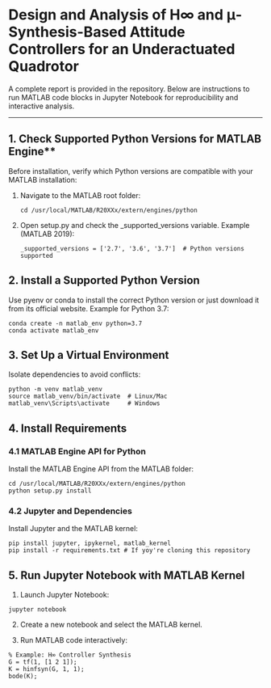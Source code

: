 # Design and Analysis of H∞ and μ-Synthesis-Based Attitude Controllers for an Underactuated Quadrotor

A complete report is provided in the repository. Below are instructions to run MATLAB code blocks in Jupyter Notebook for reproducibility and interactive analysis.

---

## 1. Check Supported Python Versions for MATLAB Engine**
Before installation, verify which Python versions are compatible with your MATLAB installation:

1. Navigate to the MATLAB root folder:  
   ```
   cd /usr/local/MATLAB/R20XXx/extern/engines/python
   ```
2. Open setup.py and check the _supported_versions variable. Example (MATLAB 2019):
    ```
    _supported_versions = ['2.7', '3.6', '3.7']  # Python versions supported
    ```
## 2. Install a Supported Python Version
Use pyenv or conda to install the correct Python version or just download it from its official website. Example for Python 3.7:
  ```
  conda create -n matlab_env python=3.7
  conda activate matlab_env
  ```
## 3. Set Up a Virtual Environment
Isolate dependencies to avoid conflicts:
  ```
  python -m venv matlab_venv
  source matlab_venv/bin/activate  # Linux/Mac
  matlab_venv\Scripts\activate     # Windows
  ```
## 4. Install Requirements
### 4.1 MATLAB Engine API for Python
Install the MATLAB Engine API from the MATLAB folder:
  ```
  cd /usr/local/MATLAB/R20XXx/extern/engines/python
  python setup.py install
  ```
### 4.2 Jupyter and Dependencies
Install Jupyter and the MATLAB kernel:
  ```
  pip install jupyter, ipykernel, matlab_kernel
  pip install -r requirements.txt # If yoy're cloning this repository
  ```
## 5. Run Jupyter Notebook with MATLAB Kernel
1. Launch Jupyter Notebook:
  ```
  jupyter notebook
  ```
2. Create a new notebook and select the MATLAB kernel.

3. Run MATLAB code interactively:
  ```
  % Example: H∞ Controller Synthesis
  G = tf(1, [1 2 1]);
  K = hinfsyn(G, 1, 1);
  bode(K);
  ```
